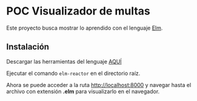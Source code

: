 # POC Visualizador de multas

Este proyecto busca mostrar lo aprendido con el lenguaje [Elm](http://elm-lang.org).

## Instalación

Descargar las herramientas del lenguaje [AQUÍ](https://guide.elm-lang.org/install.html)

Ejecutar el comando `elm-reactor` en el directorio raíz.
 
Ahora se puede acceder a la ruta [http://localhost:8000](http://localhost:8000) y navegar
hasta el archivo con extensión **.elm** para visualizarlo en el navegador.




